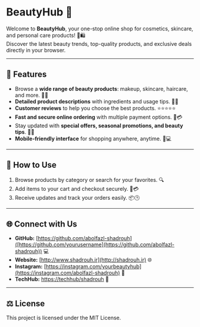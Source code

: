 # BeautyHub 💄

Welcome to **BeautyHub**, your one-stop online shop for cosmetics, skincare, and personal care products! 🌸🛍️  
Discover the latest beauty trends, top-quality products, and exclusive deals directly in your browser.

---

## 🌟 Features
- Browse a **wide range of beauty products**: makeup, skincare, haircare, and more. 💄🧴  
- **Detailed product descriptions** with ingredients and usage tips. 📝✨  
- **Customer reviews** to help you choose the best products. ⭐⭐⭐⭐⭐  
- **Fast and secure online ordering** with multiple payment options. 🚀💳  
- Stay updated with **special offers, seasonal promotions, and beauty tips**. 🎉💖  
- **Mobile-friendly interface** for shopping anywhere, anytime. 📱💻  

---

## 🚀 How to Use
1. Browse products by category or search for your favorites. 🔍  
2. Add items to your cart and checkout securely. 🛒💳  
3. Receive updates and track your orders easily. 📦🕒  

---

## 🌐 Connect with Us
- **GitHub:** [https://github.com/abolfazl-shadrouh]([https://github.com/yourusername](https://github.com/abolfazl-shadrouh)) 💻  
- **Website:** [http://www.shadrouh.ir](http://shadrouh.ir) 🌐  
- **Instagram:** [https://instagram.com/yourbeautyhub](https://instagram.com/abolfazl-shadrouh) 📸  
- **TechHub:** [https://techhub/shadrouh](https://techhub.social/@shadrouh) 📲  

---

## ⚖ License
This project is licensed under the MIT License.
